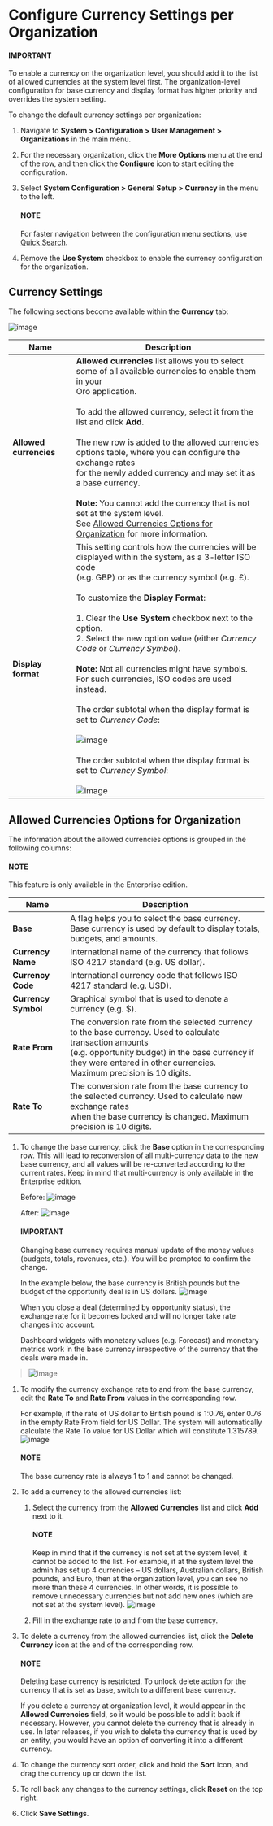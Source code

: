 <a id="admin-configuration-currency-org"></a>

# Configure Currency Settings per Organization

#### IMPORTANT
To enable a currency on the organization level, you should add it to the list of allowed currencies at the system level first. The organization-level configuration for base currency and display format has higher priority and overrides the system setting.

To change the default currency settings per organization:

1. Navigate to **System > Configuration > User Management > Organizations** in the main menu.
2. For the necessary organization, click the <i class="fa fa-ellipsis-h fa-lg" aria-hidden="true"></i> **More Options** menu at the end of the row, and then click the <i class="fas fa-cog" aria-hidden="true"></i> **Configure** icon to start editing the configuration.
3. Select **System Configuration > General Setup > Currency** in the menu to the left.

   #### NOTE
   For faster navigation between the configuration menu sections, use [Quick Search](../../../../configuration/quick-search.md#user-guide-system-configuration-quick-search).
4. Remove the **Use System** checkbox to enable the currency configuration for the organization.

## Currency Settings

The following sections become available within the **Currency** tab:

![image](user/img/system/user_management/org_configuration/general/currency_org.png)

| **Name**               | Description                                                                                                                                                                                                                                                                                                                                                                                                                                                                                                                                                                                                                                                                                                                                                                                                                          |
|------------------------|--------------------------------------------------------------------------------------------------------------------------------------------------------------------------------------------------------------------------------------------------------------------------------------------------------------------------------------------------------------------------------------------------------------------------------------------------------------------------------------------------------------------------------------------------------------------------------------------------------------------------------------------------------------------------------------------------------------------------------------------------------------------------------------------------------------------------------------|
| **Allowed currencies** | **Allowed currencies** list allows you to select some of all available currencies to enable them in your<br/>Oro application.<br/><br/>To add the allowed currency, select it from the list and click **Add**.<br/><br/>The new row is added to the allowed currencies options table, where you can configure the exchange rates<br/>for the newly added currency and may set it as a base currency.<br/><br/>**Note:** You cannot add the currency that is not set at the system level.<br/>See [Allowed Currencies Options for Organization]() for more information.                                                                                                                                                                                                                                                               |
| **Display format**     | This setting controls how the currencies will be displayed within the system, as a 3-letter ISO code<br/>(e.g. GBP) or as the currency symbol (e.g. £).<br/><br/>To customize the **Display Format**:<br/><br/>1. Clear the **Use System** checkbox next to the option.<br/>2. Select the new option value (either *Currency Code* or *Currency Symbol*).<br/><br/>**Note:** Not all currencies might have symbols. For such currencies, ISO codes are used instead.<br/><br/>The order subtotal when the display format is set to *Currency Code*:<br/><br/>![image](user/img/system/user_management/org_configuration/general/currency_code.png)<br/><br/>The order subtotal when the display format is set to *Currency Symbol*:<br/><br/>![image](user/img/system/user_management/org_configuration/general/currency_symbol.png) |

## Allowed Currencies Options for Organization

The information about the allowed currencies options is grouped in the following columns:

#### NOTE
This feature is only available in the Enterprise edition.

| **Name**            | Description                                                                                                                                                                                                                                 |
|---------------------|---------------------------------------------------------------------------------------------------------------------------------------------------------------------------------------------------------------------------------------------|
| **Base**            | A flag helps you to select the base currency.<br/>Base currency is used by default to display totals, budgets, and amounts.                                                                                                                 |
| **Currency Name**   | International name of the currency that follows ISO 4217 standard (e.g. US dollar).                                                                                                                                                         |
| **Currency Code**   | International currency code that follows ISO 4217 standard (e.g. USD).                                                                                                                                                                      |
| **Currency Symbol** | Graphical symbol that is used to denote a currency (e.g. $).                                                                                                                                                                                |
| **Rate From**       | The conversion rate from the selected currency to the base currency. Used to calculate transaction amounts<br/>(e.g. opportunity budget) in the base currency if they were entered in other currencies.<br/>Maximum precision is 10 digits. |
| **Rate To**         | The conversion rate from the base currency to the selected currency. Used to calculate new exchange rates<br/>when the base currency is changed. Maximum precision is 10 digits.                                                            |
1. To change the base currency, click the **Base** option in the corresponding row. This will lead to reconversion of all multi-currency data to the new base currency, and all values will be re-converted according to the current rates. Keep in mind that multi-currency is only available in the Enterprise edition.

   Before:
   ![image](user/img/system/user_management/org_configuration/general/currency_base1.png)

   After:
   ![image](user/img/system/user_management/org_configuration/general/currency_base3.png)

   #### IMPORTANT
   Changing base currency requires manual update of the money values (budgets, totals, revenues, etc.). You will be prompted to confirm the change.

   In the example below, the base currency is British pounds but the budget of the opportunity deal is in US dollars.
   ![image](user/img/system/user_management/org_configuration/general/example_base_and_us_budget.png)

   When you close a deal (determined by opportunity status), the exchange rate for it becomes locked and will no longer take rate changes into account.

   Dashboard widgets with monetary values (e.g. Forecast) and monetary metrics work in the base currency irrespective of the currency that the deals were made in.

> ![image](user/img/system/user_management/org_configuration/general/widgets_base_currency.png)
1. To modify the currency exchange rate to and from the base currency, edit the **Rate To** and **Rate From** values in the corresponding row.

   For example, if the rate of US dollar to British pound is 1:0.76, enter 0.76 in the empty Rate From field for US Dollar. The system will automatically calculate the Rate To value for US Dollar which will constitute 1.315789.
   ![image](user/img/system/user_management/org_configuration/general/rate_recalculation.png)

   #### NOTE
   The base currency rate is always 1 to 1 and cannot be changed.
2. To add a currency to the allowed currencies list:
   1. Select the currency from the **Allowed Currencies** list and click **Add** next to it.

      #### NOTE
      Keep in mind that if the currency is not set at the system level, it cannot be added to the list. For example, if at the system level the admin has set up 4 currencies – US dollars, Australian dollars, British pounds, and Euro, then at the organization level, you can see no more than these 4 currencies. In other words, it is possible to remove unnecessary currencies but not add new ones (which are not set at the system level).
      ![image](user/img/system/user_management/org_configuration/general/currency_add_org.png)
   2. Fill in the exchange rate to and from the base currency.
3. To delete a currency from the allowed currencies list, click the <i class="fa fa-times fa-lg" aria-hidden="true"></i> **Delete Currency** icon at the end of the corresponding row.

   #### NOTE
   Deleting base currency is restricted. To unlock delete action for the currency that is set as base, switch to a different base currency.

   If you delete a currency at organization level, it would appear in the **Allowed Currencies** field, so it would be possible to add it back if necessary. However, you cannot delete the currency that is already in use. In later releases, if you wish to delete the currency that is used by an entity, you would have an option of converting it into a different currency.
4. To change the currency sort order, click and hold the <i class="fas fa-arrows-alt-v" aria-hidden="true"></i> **Sort** icon, and drag the currency up or down the list.
5. To roll back any changes to the currency settings, click **Reset** on the top right.
6. Click **Save Settings**.

<!-- fa-bars = fa-navicon -->
<!-- Ic Tiles is used as Set As Default in saved views, and as tiles in display layout options -->
<!-- IcPencil refers to Rename in Commerce and Inline Editing in CRM -->
<!-- Check mark in the square. -->
<!-- SortDesc is also used as drop-down arrow -->
